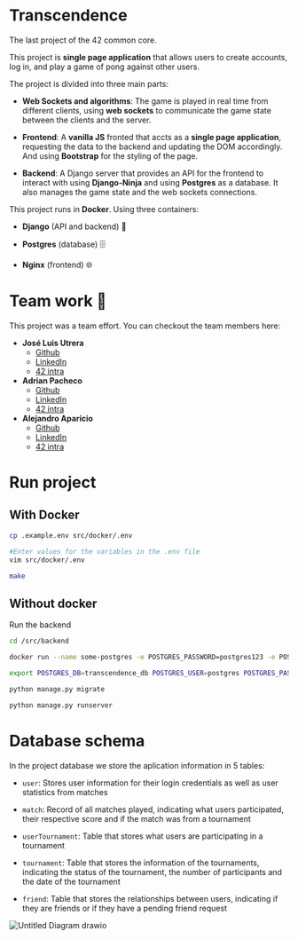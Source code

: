 # Transcendence

The last project of the 42 common core.

This project is **single page application** that allows users to create accounts, log in, and play a game of pong against other users.

The project is divided into three main parts:

-   **Web Sockets and algorithms**: The game is played in real time from different clients, using **web sockets** to communicate the game state between the clients and the server.

-   **Frontend**: A **vanilla JS** fronted that accts as a **single page application**, requesting the data to the backend and updating the DOM accordingly. And using **Bootstrap** for the styling of the page.

-   **Backend**: A Django server that provides an API for the frontend to interact with using **Django-Ninja** and using **Postgres** as a database. It also manages the game state and the web sockets connections.

This project runs in **Docker**. Using three containers:

-   **Django** (API and backend) 🐍

-   **Postgres** (database) 🗄️

-   **Nginx** (frontend) 🌐

# Team work 💪

This project was a team effort. You can checkout the team members here:

-   **José Luis Utrera**
    -   [Github](https://github.com/jlutrera)
    -   [LinkedIn](https://www.linkedin.com/in/jose-luis-utrera-5860a9297/)
    -   [42 intra](https://profile.intra.42.fr/users/jutrera-)
-   **Adrian Pacheco**
    -   [Github](https://github.com/Paches19)
    -   [LinkedIn](https://www.linkedin.com/in/adri%C3%A1n-pacheco-ter%C3%A1n-2154641b5/)
    -   [42 intra](https://profile.intra.42.fr/users/adpachec)
-   **Alejandro Aparicio**
    -   [Github](https://github.com/magnitopic)
    -   [LinkedIn](https://www.linkedin.com/in/magnitopic/)
    -   [42 intra](https://profile.intra.42.fr/users/alaparic)

# Run project

## With Docker

```bash
cp .example.env src/docker/.env

#Enter values for the variables in the .env file
vim src/docker/.env

make
```

## Without docker

Run the backend

```bash
cd /src/backend

docker run --name some-postgres -e POSTGRES_PASSWORD=postgres123 -e POSTGRES_USER=postgres -e POSTGRES_DB=transcendence_db -p 5432:5432 -d postgres

export POSTGRES_DB=transcendence_db POSTGRES_USER=postgres POSTGRES_PASSWORD=postgres123

python manage.py migrate

python manage.py runserver
```

# Database schema

In the project database we store the aplication information in 5 tables:

-   `user`: Stores user information for their login credentials as well as user statistics from matches

-   `match`: Record of all matches played, indicating what users participated, their respective score and if the match was from a tournament

-   `userTournament`: Table that stores what users are participating in a tournament

-   `tournament`: Table that stores the information of the tournaments, indicating the status of the tournament, the number of participants and the date of the tournament

-   `friend`: Table that stores the relationships between users, indicating if they are friends or if they have a pending friend request

![Untitled Diagram drawio](https://github.com/Paches19/transcendence/assets/21156058/0e5becb7-2ff0-4227-a7c8-8d8ecd153a66)

